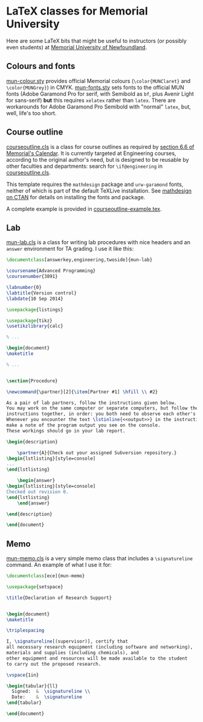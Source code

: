 # LaTeX classes for Memorial University

Here are some LaTeX bits that might be useful to instructors (or possibly
even students) at [Memorial University of Newfoundland](http://www.mun.ca).


## Colours and fonts

[mun-colour.sty](mun-colour.sty)
provides official Memorial colours
(`\color{MUNClaret}` and `\color{MUNGrey}`)
in CMYK.
[mun-fonts.sty](mun-fonts.sty)
sets fonts to the official MUN fonts
(Adobe Garamond Pro for serif, with Semibold as `bf`,
plus Avenir Light for sans-serif)
**but** this requires `xelatex` rather than `latex`.
There are workarounds for Adobe Garamond Pro Semibold with "normal" `latex`,
but, well, life's too short.


## Course outline

[courseoutline.cls](courseoutline.cls)
is a class for course outlines as required by
[section 6.6 of Memorial's Calendar](http://www.mun.ca/regoff/calendar/sectionNo=REGS-0601).
It is currently targeted at Engineering courses, according to the original
author's need, but is designed to be reusable by other faculties and
departments: search for ```\if@engineering``` in
[courseoutline.cls](courseoutline.cls).

This template requires the ```mathdesign``` package and ```urw-garamond```
fonts, neither of which is part of the default TeXLive installation.
See [mathdesign on CTAN](http://www.ctan.org/tex-archive/fonts/mathdesign/)
for details on installing the fonts and package.

A complete example is provided in
[courseoutline-example.tex](courseoutline-example.tex).


## Lab

[mun-lab.cls](mun-lab.cls) is a class for writing lab
procedures with nice headers and an `answer` environment for TA grading.
I use it like this:

```latex
\documentclass[answerkey,engineering,twoside]{mun-lab}

\coursename{Advanced Programming}
\coursenumber{3891}

\labnumber{0}
\labtitle{Version control}
\labdate{10 Sep 2014}

\usepackage{listings}

\usepackage{tikz}
\usetikzlibrary{calc}

% ...

\begin{document}
\maketitle

% ...


\section{Procedure}

\newcommand{\partner}[2]{\item[Partner #1] \hfill \\ #2}

As a pair of lab partners, follow the instructions given below.
You may work on the same computer or separate computers, but follow the
instructions together, in order: you both need to observe each other's work.
Whenever you encounter the text \lstinline{<<output>>} in the instructions,
make a note of the program output you see on the console.
These workings should go in your lab report.

\begin{description}

	\partner{A}{Check out your assigned Subversion repository.}
\begin{lstlisting}[style=console]
...
\end{lstlisting}

	\begin{answer}
\begin{lstlisting}[style=console]
Checked out revision 0.
\end{lstlisting}
	\end{answer}

\end{description}

\end{document}
```



## Memo

[mun-memo.cls](mun-memo.cls) is a very simple memo class
that includes a `\signatureline` command.
An example of what I use it for:

```latex
\documentclass[ece]{mun-memo}

\usepackage{setspace}

\title{Declaration of Research Support}


\begin{document}
\maketitle

\triplespacing

I, \signatureline[(supervisor)], certify that
all necessary research equipment (including software and networking),
materials and supplies (including chemicals), and
other equipment and resources will be made available to the student
to carry out the proposed research.

\vspace{1in}

\begin{tabular}{ll}
  Signed:  &  \signatureline \\
  Date:    &  \signatureline
\end{tabular}

\end{document}
```
